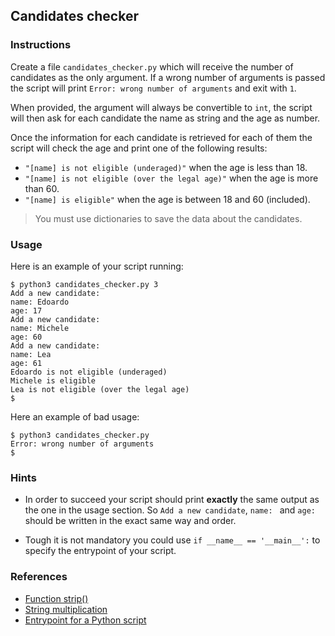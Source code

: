 ## Candidates checker

### Instructions

Create a file `candidates_checker.py` which will receive the number of candidates as the only argument.
If a wrong number of arguments is passed the script will print `Error: wrong number of arguments` and exit with `1`.

When provided, the argument will always be convertible to `int`, the script will then ask for each candidate the name as string and the age as number.

Once the information for each candidate is retrieved for each of them the script will check the age and print one of the following results:

- `"[name] is not eligible (underaged)"` when the age is less than 18.
- `"[name] is not eligible (over the legal age)"` when the age is more than 60.
- `"[name] is eligible"` when the age is between 18 and 60 (included).

> You must use dictionaries to save the data about the candidates.

### Usage

Here is an example of your script running:

```console
$ python3 candidates_checker.py 3
Add a new candidate:
name: Edoardo
age: 17
Add a new candidate:
name: Michele
age: 60
Add a new candidate:
name: Lea
age: 61
Edoardo is not eligible (underaged)
Michele is eligible
Lea is not eligible (over the legal age)
$
```

Here an example of bad usage:
```console
$ python3 candidates_checker.py
Error: wrong number of arguments
$
```

### Hints

- In order to succeed your script should print **exactly** the same output as the one in the usage section. So `Add a new candidate`, `name: ` and `age: ` should be written in the exact same way and order.

- Tough it is not mandatory you could use `if __name__ == '__main__':` to specify the entrypoint of your script.

### References

- [Function strip()](https://docs.python.org/3.11/library/stdtypes.html?highlight=strip#str.strip)
- [String multiplication](https://www.geeksforgeeks.org/create-multiple-copies-of-a-string-in-python-by-using-multiplication-operator/)
- [Entrypoint for a Python script](https://realpython.com/if-name-main-python/)
